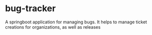 # bug-tracker
A springboot application for managing bugs. It helps to manage ticket creations for organizations, as well as releases
